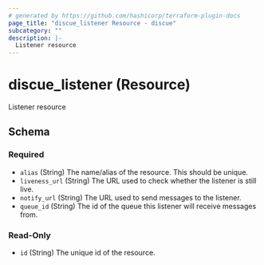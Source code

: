 ```yaml
---
# generated by https://github.com/hashicorp/terraform-plugin-docs
page_title: "discue_listener Resource - discue"
subcategory: ""
description: |-
  Listener resource
---
```


# discue_listener (Resource)

Listener resource



<!-- schema generated by tfplugindocs -->
## Schema

### Required

- `alias` (String) The name/alias of the resource. This should be unique.
- `liveness_url` (String) The URL used to check whether the listener is still live.
- `notify_url` (String) The URL used to send messages to the listener.
- `queue_id` (String) The id of the queue this listener will receive messages from.

### Read-Only

- `id` (String) The unique id of the resource.
